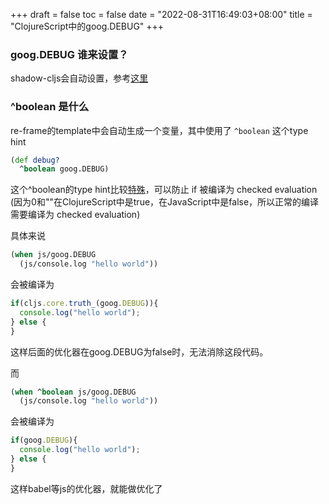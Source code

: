 +++
draft = false
toc = false
date = "2022-08-31T16:49:03+08:00"
title = "ClojureScript中的goog.DEBUG"
+++

### goog.DEBUG 谁来设置？

shadow-cljs会自动设置，参考[这里](https://shadow-cljs.github.io/docs/UsersGuide.html?#:~:text=goog.DEBUG)

### ^boolean 是什么

re-frame的template中会自动生成一个变量，其中使用了 `^boolean` 这个type hint

```clojure
(def debug?
  ^boolean goog.DEBUG)
```

这个^boolean的type hint比较[特殊](https://clojurescript.org/about/differences#_hinting)，可以防止 if 被编译为 checked evaluation (因为0和""在ClojureScript中是true，在JavaScript中是false，所以正常的编译需要编译为 checked evaluation)

具体来说

```clojure
(when js/goog.DEBUG
  (js/console.log "hello world"))
```

会被编译为

```javascript
if(cljs.core.truth_(goog.DEBUG)){
  console.log("hello world");
} else {
}
```

这样后面的优化器在goog.DEBUG为false时，无法消除这段代码。

而

```clojure
(when ^boolean js/goog.DEBUG
  (js/console.log "hello world"))
```

会被编译为

```javascript
if(goog.DEBUG){
  console.log("hello world");
} else {
}
```

这样babel等js的优化器，就能做优化了
